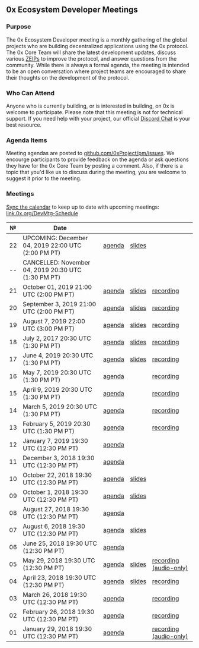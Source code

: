 ## 0x Ecosystem Developer Meetings
### Purpose
The 0x Ecosystem Developer meeting is a monthly gathering of the global projects who are building decentralized applications using the 0x protocol. The 0x Core Team will share the latest development updates, discuss various [ZEIPs](https://github.com/0xProject/ZEIPs) to improve the protocol, and answer questions from the community. While there is always a formal agenda, the meeting is intended to be an open conversation where project teams are encouraged to share their thoughts on the development of the protocol.

### Who Can Attend
Anyone who is currently building, or is interested in building, on 0x is welcome to participate. Please note that this meeting is not for technical support. If you need help with your project, our official [Discord Chat](https://link.0x.org/Discord) is your best resource.

### Agenda Items
Meeting agendas are posted to [github.com/0xProject/pm/issues](https://github.com/0xProject/pm/issues). We encourge participants to provide feedback on the agenda or ask questions they have for the 0x Core Team by posting a comment. Also, if there is a topic that you'd like us to discuss during the meeting, you are welcome to suggest it prior to the meeting.

### Meetings
[Sync the calendar](https://support.google.com/calendar/answer/37648?hl=en) to keep up to date with upcoming meetings: [link.0x.org/DevMtg-Schedule](https://link.0x.org/DevMtg-Schedule)

 №  | Date                             |           |           |           |
--- | -------------------------------- | -------- | -------- | ----------- |
 22 | UPCOMING: December 04, 2019 22:00 UTC (2:00 PM PT) | [agenda](https://github.com/0xProject/pm/issues/22) | [slides](https://drive.google.com/file/d/1drUqRedfF1aLD6QMKemRvJj03QjRCYg1/view?usp=sharing) |
 -- | CANCELLED: November 04, 2019 20:30 UTC (1:30 PM PT) | | |
 21 | October 01, 2019 21:00 UTC (2:00 PM PT) | [agenda](https://github.com/0xProject/pm/issues/21) | [slides](https://drive.google.com/open?id=1ox6SuwqrEhu-Pcc6mRPmiDECykRnhpQc) | [recording](https://youtu.be/vNaCxl0vvh0) |
 20 | September 3, 2019 21:00 UTC (2:00 PM PT) | [agenda](https://github.com/0xProject/pm/issues/20) | [slides](https://link.0x.org/2019-09_DevMtg) | [recording](https://youtu.be/h0BH0ovIbwo) | 
 19 | August 7, 2019 22:00 UTC (3:00 PM PT) | [agenda](https://github.com/0xProject/pm/issues/19) | [slides](https://link.0x.org/2019-08_DevMtg) | [recording](https://youtu.be/isbzlNG-CGI) |
 18 | July 2, 2017 20:30 UTC (1:30 PM PT) | [agenda](https://github.com/0xProject/pm/issues/18) | [slides](https://link.0x.org/2019-07-02_DevMtg) | [recording](https://youtu.be/ZUEGhjhbb2Q) |
 17 | June 4, 2019 20:30 UTC (1:30 PM PT) | [agenda](https://github.com/0xProject/pm/issues/17) | [slides](https://link.0x.org/2019-06-04_DevMtg) | [recording](https://youtu.be/I-rfcpeSiXg) |
 16 | May 7, 2019 20:30 UTC (1:30 PM PT) | [agenda](https://github.com/0xProject/pm/issues/16) || [recording](https://youtu.be/GpnzfZ9Ss70) |
 15 | April 9, 2019 20:30 UTC (1:30 PM PT) | [agenda](https://github.com/0xProject/pm/issues/15) || [recording](https://youtu.be/ZpaJmis43fc) |
 14 | March 5, 2019 20:30 UTC (1:30 PM PT) | [agenda](https://github.com/0xProject/pm/issues/14) || [recording](https://youtu.be/5wTvAdZNxRA) |
 13 | February 5, 2019 20:30 UTC (1:30 PM PT) | [agenda](https://github.com/0xProject/pm/issues/13) || [recording](https://youtu.be/yYRigm-IiYA) |
 12 | January 7, 2019 19:30 UTC (12:30 PM PT) | [agenda](https://github.com/0xProject/pm/issues/12) |
 11 | December 3, 2018 19:30 UTC (12:30 PM PT) | [agenda](https://github.com/0xProject/pm/issues/11) |
 10 | October 22, 2018 19:30 UTC (12:30 PM PT) | [agenda](https://github.com/0xProject/pm/issues/10) | [slides](https://github.com/ethereum/pm/blob/master/All%20Core%20Devs%20Meetings/Meeting%2068.md) |
 09 | October 1, 2018 19:30 UTC (12:30 PM PT) | [agenda](https://github.com/0xProject/pm/issues/9) | [slides](https://docs.google.com/presentation/d/149tVP7JUrMoyyKsgi_jneJm6XJ2hqcHDM4CYEoGN4wI/edit?usp=sharing) |
 08 | August 27, 2018 19:30 UTC (12:30 PM PT) | [agenda](https://github.com/0xProject/pm/issues/8) |
 07 | August 6, 2018 19:30 UTC (12:30 PM PT) | [agenda](https://github.com/0xProject/pm/issues/7) | [slides](https://docs.google.com/presentation/d/1avtR7DJF5ZX2Y1X5Z0FQjyWx8Bm0StgoCnjz_ak2LII/edit?usp=sharing) |
 06 | June 25, 2018 19:30 UTC (12:30 PM PT) | [agenda](https://github.com/0xProject/pm/issues/6) |
 05 | May 29, 2018 19:30 UTC (12:30 PM PT) | [agenda](https://github.com/0xProject/pm/issues/5) | [slides](https://docs.google.com/presentation/d/1cbe1KGRHe9uhz-Qa1ijvvvFxteCdNsyP8lzHiBjJ7z0/edit?usp=sharingd) | [recording (audio-only)](https://drive.google.com/file/d/1vR_vCD6lI6Z7JmPdP5tSkNWKP3N_O9Ur/view) |
 04 | April 23, 2018 19:30 UTC (12:30 PM PT) | [agenda](https://github.com/0xProject/pm/issues/4) | [slides](https://docs.google.com/presentation/d/16lIPxv8xIwd_kN0IQuIJWyM-hVU6nvZHSzgfTq6OzBo/edit?usp=sharing) | [recording](https://drive.google.com/open?id=1Am_sE56G6smT0piLlBEHc7sTs5EmPVdl) |
 03 | March 26, 2018 19:30 UTC (12:30 PM PT) | [agenda](https://github.com/0xProject/pm/issues/3) || [recording](https://drive.google.com/open?id=1hxva9HiKxHSQv0BRYrsF50uejYOUAnF_) |
 02 | February 26, 2018 19:30 UTC (12:30 PM PT) | [agenda](https://github.com/0xProject/pm/issues/2) || [recording](https://drive.google.com/file/d/1V-l0ouY9nnCHa1vF7Q7g3w_RiwNnu49C/view) |
 01 | January 29, 2018 19:30 UTC (12:30 PM PT) | [agenda](https://github.com/0xProject/pm/issues/1) || [recording (audio-only)](https://drive.google.com/file/d/1Y_q6ko_j-ntHZ_pZhK67VXgnlLLxlvLK/view) |
